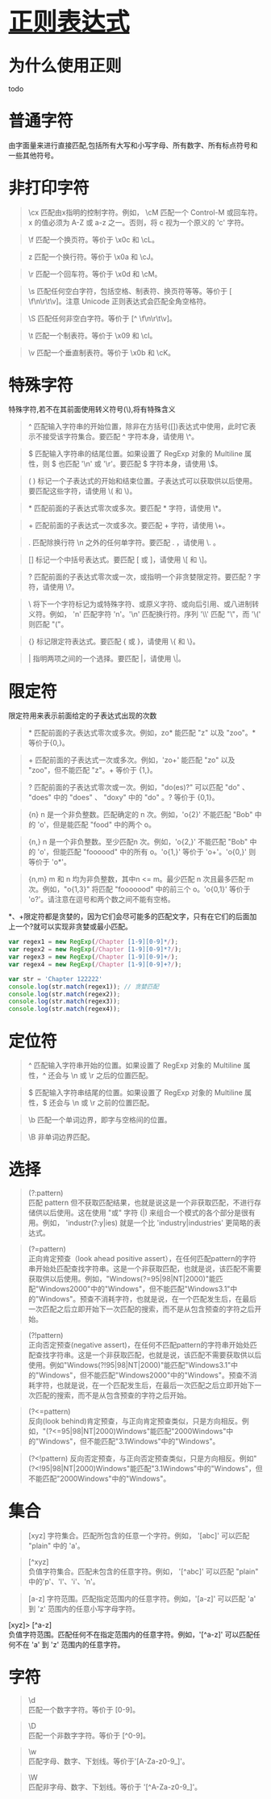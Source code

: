 # <font size=7>[正则表达式](https://developer.mozilla.org/zh-CN/docs/Web/JavaScript/Guide/Regular_Expressions)</font>

## <font size=6>为什么使用正则</font>
 todo

## <font size=6>普通字符</font>
由字面量来进行直接匹配,包括所有大写和小写字母、所有数字、所有标点符号和一些其他符号。

## <font size=6>非打印字符</font>
> \cx	匹配由x指明的控制字符。例如， \cM 匹配一个 Control-M 或回车符。x 的值必须为 A-Z 或 a-z 之一。否则，将 c 视为一个原义的 'c' 字符。

> \f	匹配一个换页符。等价于 \x0c 和 \cL。

> z	匹配一个换行符。等价于 \x0a 和 \cJ。

> \r	匹配一个回车符。等价于 \x0d 和 \cM。

> \s	匹配任何空白字符，包括空格、制表符、换页符等等。等价于 [ \f\n\r\t\v]。注意 Unicode 正则表达式会匹配全角空格符。

> \S	匹配任何非空白字符。等价于 [^ \f\n\r\t\v]。

> \t	匹配一个制表符。等价于 \x09 和 \cI。

> \v	匹配一个垂直制表符。等价于 \x0b 和 \cK。

## <font size=6>特殊字符</font>
特殊字符,若不在其前面使用转义符号(\\),将有特殊含义

> ^	匹配输入字符串的开始位置，除非在方括号([])表达式中使用，此时它表示不接受该字符集合。要匹配 ^ 字符本身，请使用 \\^。

> $	匹配输入字符串的结尾位置。如果设置了 RegExp 对象的 Multiline 属性，则 $ 也匹配 '\n' 或 '\r'。要匹配 $ 字符本身，请使用 \\$。

> ( )	标记一个子表达式的开始和结束位置。子表达式可以获取供以后使用。要匹配这些字符，请使用 \\( 和 \\)。

> \*	匹配前面的子表达式零次或多次。要匹配 * 字符，请使用 \\*。

> \+	匹配前面的子表达式一次或多次。要匹配 + 字符，请使用 \\+。

> .	匹配除换行符 \n 之外的任何单字符。要匹配 . ，请使用 \\. 。

> []	标记一个中括号表达式。要匹配 [ 或 ]，请使用 \\[ 和 \\]。

> ?	匹配前面的子表达式零次或一次，或指明一个非贪婪限定符。要匹配 ? 字符，请使用 \\?。

> \	将下一个字符标记为或特殊字符、或原义字符、或向后引用、或八进制转义符。例如， 'n' 匹配字符 'n'。'\n' 匹配换行符。序列 '\\\\' 匹配 "\\"，而 '\\(' 则匹配 "("。

> {}	标记限定符表达式。要匹配 { 或 }，请使用 \\{ 和 \\}。

> |	指明两项之间的一个选择。要匹配 |，请使用 \\|。

## <font size=6>限定符</font>
限定符用来表示前面给定的子表达式出现的次数

> \*	匹配前面的子表达式零次或多次。例如，zo* 能匹配 "z" 以及 "zoo"。* 等价于{0,}。

> \+	匹配前面的子表达式一次或多次。例如，'zo+' 能匹配 "zo" 以及 "zoo"，但不能匹配 "z"。+ 等价于 {1,}。

> ?	匹配前面的子表达式零次或一次。例如，"do(es)?" 可以匹配 "do" 、 "does" 中的 "does" 、 "doxy" 中的 "do" 。? 等价于 {0,1}。

> {n}	n 是一个非负整数。匹配确定的 n 次。例如，'o{2}' 不能匹配 "Bob" 中的 'o'，但是能匹配 "food" 中的两个 o。

> {n,}	n 是一个非负整数。至少匹配n 次。例如，'o{2,}' 不能匹配 "Bob" 中的 'o'，但能匹配 "foooood" 中的所有 o。'o{1,}' 等价于 'o+'。'o{0,}' 则等价于 'o*'。

> {n,m}	m 和 n 均为非负整数，其中n <= m。最少匹配 n 次且最多匹配 m 次。例如，"o{1,3}" 将匹配 "fooooood" 中的前三个 o。'o{0,1}' 等价于 'o?'。请注意在逗号和两个数之间不能有空格。


*、+限定符都是贪婪的，因为它们会尽可能多的匹配文字，只有在它们的后面加上一个?就可以实现非贪婪或最小匹配。
```javascript
var regex1 = new RegExp(/Chapter [1-9][0-9]*/);
var regex2 = new RegExp(/Chapter [1-9][0-9]*?/);
var regex3 = new RegExp(/Chapter [1-9][0-9]+/);
var regex4 = new RegExp(/Chapter [1-9][0-9]+?/);

var str = 'Chapter 122222'
console.log(str.match(regex1)); // 贪婪匹配
console.log(str.match(regex2));
console.log(str.match(regex3));
console.log(str.match(regex4));
```

## <font size=6>定位符</font>

> ^	匹配输入字符串开始的位置。如果设置了 RegExp 对象的 Multiline 属性，^ 还会与 \n 或 \r 之后的位置匹配。

> $	匹配输入字符串结尾的位置。如果设置了 RegExp 对象的 Multiline 属性，$ 还会与 \n 或 \r 之前的位置匹配。

> \b	匹配一个单词边界，即字与空格间的位置。

> \B	非单词边界匹配。

## <font size=6>选择</font>

> (?:pattern)	  
匹配 pattern 但不获取匹配结果，也就是说这是一个非获取匹配，不进行存储供以后使用。这在使用 "或" 字符 (|) 来组合一个模式的各个部分是很有用。例如， 'industr(?:y|ies) 就是一个比 'industry|industries' 更简略的表达式。

> (?=pattern)	  
正向肯定预查（look ahead positive assert），在任何匹配pattern的字符串开始处匹配查找字符串。这是一个非获取匹配，也就是说，该匹配不需要获取供以后使用。例如，"Windows(?=95|98|NT|2000)"能匹配"Windows2000"中的"Windows"，但不能匹配"Windows3.1"中的"Windows"。预查不消耗字符，也就是说，在一个匹配发生后，在最后一次匹配之后立即开始下一次匹配的搜索，而不是从包含预查的字符之后开始。

> (?!pattern)	  
正向否定预查(negative assert)，在任何不匹配pattern的字符串开始处匹配查找字符串。这是一个非获取匹配，也就是说，该匹配不需要获取供以后使用。例如"Windows(?!95|98|NT|2000)"能匹配"Windows3.1"中的"Windows"，但不能匹配"Windows2000"中的"Windows"。预查不消耗字符，也就是说，在一个匹配发生后，在最后一次匹配之后立即开始下一次匹配的搜索，而不是从包含预查的字符之后开始。

> (?<=pattern)  
反向(look behind)肯定预查，与正向肯定预查类似，只是方向相反。例如，"(?<=95|98|NT|2000)Windows"能匹配"2000Windows"中的"Windows"，但不能匹配"3.1Windows"中的"Windows"。

> (?<!pattern)
反向否定预查，与正向否定预查类似，只是方向相反。例如"(?<!95|98|NT|2000)Windows"能匹配"3.1Windows"中的"Windows"，但不能匹配"2000Windows"中的"Windows"。

## <font size=6>集合</font>

> [xyz]	
字符集合。匹配所包含的任意一个字符。例如， '[abc]' 可以匹配 "plain" 中的 'a'。

> [^xyz]	
负值字符集合。匹配未包含的任意字符。例如， '[^abc]' 可以匹配 "plain" 中的'p'、'l'、'i'、'n'。

> [a-z]	
字符范围。匹配指定范围内的任意字符。例如，'[a-z]' 可以匹配 'a' 到 'z' 范围内的任意小写字母字符。

[xyz]> [^a-z]	
负值字符范围。匹配任何不在指定范围内的任意字符。例如，'[^a-z]' 可以匹配任何不在 'a' 到 'z' 范围内的任意字符。

## <font size=6>字符</font>

> \d	
匹配一个数字字符。等价于 [0-9]。

> \D	
匹配一个非数字字符。等价于 [^0-9]。

> \w	
匹配字母、数字、下划线。等价于'[A-Za-z0-9_]'。

> \W	
匹配非字母、数字、下划线。等价于 '[^A-Za-z0-9_]'。
